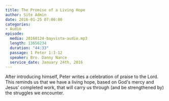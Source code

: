 ```yaml
---
title: The Promise of a Living Hope
author: Site Admin
date: 2016-01-25 07:00:00
categories:
- Audio
episode:
  media: 20160124-bayvista-audio.mp3
  length: 13656234
  duration: "44:33"
  passage: 1 Peter 1:3-12
  speaker: Bro. Danny Nance
  service_date: January 24th, 2016
---
```

After introducing himself, Peter writes a celebration of praise to the Lord. This reminds us that we have a living hope, based on God's mercy and Jesus' completed work, that will carry us through (and be strengthened by) the struggles we encounter.